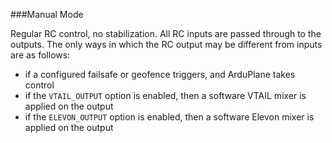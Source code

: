 ###Manual Mode

Regular RC control, no stabilization. All RC inputs are passed through to the outputs. The only ways in which the RC output may be different from inputs are as follows:

* if a configured failsafe or geofence triggers, and ArduPlane takes control
* if the `VTAIL_OUTPUT` option is enabled, then a software VTAIL mixer is applied on the output
* if the `ELEVON_OUTPUT` option is enabled, then a software Elevon mixer is applied on the output
